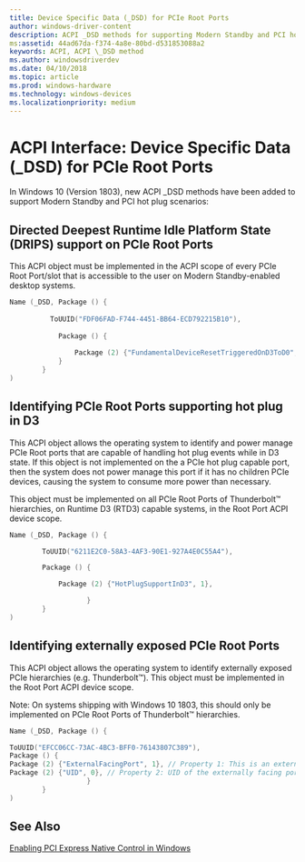 ```yaml
---
title: Device Specific Data (_DSD) for PCIe Root Ports
author: windows-driver-content
description: ACPI _DSD methods for supporting Modern Standby and PCI hot plug scenarios
ms:assetid: 44ad67da-f374-4a8e-80bd-d531853088a2
keywords: ACPI, ACPI \_DSD method
ms.author: windowsdriverdev
ms.date: 04/10/2018
ms.topic: article
ms.prod: windows-hardware
ms.technology: windows-devices
ms.localizationpriority: medium
---
```


# ACPI Interface: Device Specific Data (_DSD) for PCIe Root Ports

In Windows 10 (Version 1803), new ACPI _DSD methods have been added to support Modern Standby and PCI hot plug scenarios:
## Directed Deepest Runtime Idle Platform State (DRIPS) support on PCIe Root Ports 

 This ACPI object must be implemented in the ACPI scope of every PCIe Root Port/slot that is accessible to the user on Modern Standby-enabled desktop systems. 

```cpp
Name (_DSD, Package () {
 
          ToUUID("FDF06FAD-F744-4451-BB64-ECD792215B10"),
 
            Package () {
 
                Package (2) {"FundamentalDeviceResetTriggeredOnD3ToD0", 1},
            }
        }
) 
```

## Identifying PCIe Root Ports supporting hot plug in D3

This ACPI object allows the operating system to identify and power manage PCIe Root ports that are capable of handling hot plug events while in D3 state. If this object is not implemented on the a PCIe hot plug capable port, then the system does not power manage this port if it has no children PCIe devices, causing the system to consume more power than necessary.

This object must be implemented on all PCIe Root Ports of Thunderbolt™ hierarchies, on Runtime D3 (RTD3) capable systems, in the Root Port ACPI device scope.

```cpp
Name (_DSD, Package () {  

        ToUUID("6211E2C0-58A3-4AF3-90E1-927A4E0C55A4"),  

        Package () {  

            Package (2) {"HotPlugSupportInD3", 1},  

                   }
        }
)
```

## Identifying externally exposed PCIe Root Ports

This ACPI object allows the operating system to identify externally exposed PCIe hierarchies (e.g. Thunderbolt™). This object must be implemented in the Root Port ACPI device scope.

Note: On systems shipping with Windows 10 1803, this should only be implemented on PCIe Root Ports of Thunderbolt™ hierarchies.

```cpp
Name (_DSD, Package () {  

ToUUID("EFCC06CC-73AC-4BC3-BFF0-76143807C389"),
Package () {
Package (2) {"ExternalFacingPort", 1}, // Property 1: This is an externally facing port/hierarchy
Package (2) {"UID", 0}, // Property 2: UID of the externally facing port on platform, range is: 0, 1, …, n-1
                   }
        }
)

```
## See Also

[Enabling PCI Express Native Control in Windows](enabling-pci-express-native-control.md)
